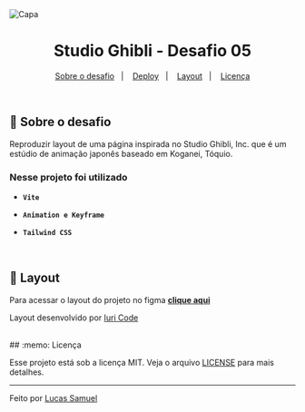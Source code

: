 <img alt="Capa" src=".github/cover.jpg" />

<h1 align="center">
  Studio Ghibli - Desafio 05
</h1>

<p align="center">
  <a href="#rocket-sobre-o-desafio">Sobre o desafio</a>&nbsp;&nbsp;&nbsp;|&nbsp;&nbsp;&nbsp;
  <a href="#deploy">Deploy</a>&nbsp;&nbsp;&nbsp;|&nbsp;&nbsp;&nbsp;
  <a href="#art-layout">Layout</a>&nbsp;&nbsp;&nbsp;|&nbsp;&nbsp;&nbsp;
  <a href="#memo-licença">Licença</a>
</p>

</br>

## :rocket: Sobre o desafio

Reproduzir layout de uma página inspirada no Studio Ghibli, Inc. que é um estúdio de animação japonês baseado em Koganei, Tóquio.


### Nesse projeto foi utilizado

- **`Vite`**

- **`Animation e Keyframe`**

- **`Tailwind CSS`**


</br>


## :art: Layout

Para acessar o layout do projeto no figma **[clique aqui](https://www.figma.com/file/Yb9IBH56g7T1hdIyZ3BMNO/Desafios---Codel%C3%A2ndia?type=design&node-id=257087%3A1524&mode=design&t=1ijJO9jS3RagbuxG-1)**

Layout desenvolvido por [Iuri Code](https://www.instagram.com/iuricode/)

</br>
## :memo: Licença

Esse projeto está sob a licença MIT. Veja o arquivo [LICENSE](../LICENSE) para mais detalhes.

---

Feito por [Lucas Samuel](https://github.com/lucassamuel94)